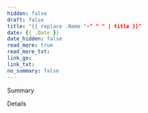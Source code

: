 ```yaml
---
hidden: false
draft: false
title: "{{ replace .Name "-" " " | title }}"
date: {{ .Date }}
date_hidden: false
read_more: true
read_more_txt: 
link_go: 
link_txt: 
no_summary: false
---
```

Summary

<!--more-->

Details
